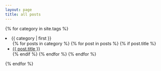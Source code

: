 ```yaml
---
layout: page
title: all posts
---
```


{% for category in site.tags %}
  <li>{{ category | first }}
    <ul>
    {% for posts in category %}
      {% for post in posts %}
        {% if post.title %}
          <li><a href="{{ post.url }}">{{ post.title }}</a></li>
        {% endif %}
      {% endfor %}
    {% endfor %}
    </ul>
  </li>
{% endfor %}
